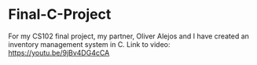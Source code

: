 # Final-C-Project
For my CS102 final project, my partner, Oliver Alejos and I have created an inventory management system in C.
Link to video: https://youtu.be/9jBv4DG4cCA 
